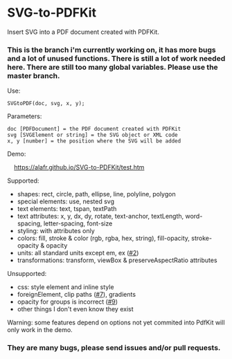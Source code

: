# SVG-to-PDFKit
Insert SVG into a PDF document created with PDFKit.

### This is the branch i'm currently working on, it has more bugs and a lot of unused functions. There is still a lot of work needed here. There are still too many global variables. Please use the master branch.

Use:

    SVGtoPDF(doc, svg, x, y);

Parameters:

    doc [PDFDocument] = the PDF document created with PDFKit
    svg [SVGElement or string] = the SVG object or XML code
    x, y [number] = the position where the SVG will be added

Demo:

&nbsp; &nbsp; <a href="https://alafr.github.io/SVG-to-PDFKit/test.htm" target="_blank">https://alafr.github.io/SVG-to-PDFKit/test.htm</a>

Supported:
 - shapes: rect, circle, path, ellipse, line, polyline, polygon
 - special elements: use, nested svg
 - text elements: text, tspan, textPath
 - text attributes: x, y, dx, dy, rotate, text-anchor, textLength, word-spacing, letter-spacing, font-size
 - styling: with attributes only
 - colors: fill, stroke & color (rgb, rgba, hex, string), fill-opacity, stroke-opacity & opacity
 - units: all standard units except em, ex (<a href="https://github.com/alafr/SVG-to-PDFKit/issues/2">#2</a>)
 - transformations: transform, viewBox & preserveAspectRatio attributes

Unsupported:
 - css: style element and inline style
 - foreignElement, clip paths (<a href="https://github.com/alafr/SVG-to-PDFKit/issues/7">#7</a>), gradients
 - opacity for groups is incorrect (<a href="https://github.com/alafr/SVG-to-PDFKit/issues/9">#9</a>)
 - other things I don't even know they exist

Warning: some features depend on options not yet commited into PdfKit will only work in the demo.

### They are many bugs, please send issues and/or pull requests.
